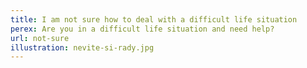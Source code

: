 ```yaml
---
title: I am not sure how to deal with a difficult life situation
perex: Are you in a difficult life situation and need help?
url: not-sure
illustration: nevite-si-rady.jpg
---
```

